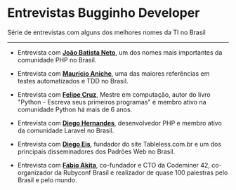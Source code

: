 # Entrevistas Bugginho Developer
Série de entrevistas com alguns dos melhores nomes da TI no Brasil

---

* Entrevista com [**João Batista Neto**][1], um dos nomes mais importantes da comunidade PHP no Brasil.
* Entrevista com [**Maurício Aniche**][2], uma das maiores referências em testes automatizados e TDD no Brasil.
* Entrevista com [**Felipe Cruz**][3], Mestre em computação, autor do livro "Python - Escreva seus primeiros programas" e membro ativo na comunidade Python há mais de 6 anos.
* Entrevista com [**Diego Hernandes**][4], desenvolvedor PHP e membro ativo da comunidade Laravel no Brasil.
* Entrevista com [**Diego Eis**][5], fundador do site Tableless.com.br e um dos principais disseminadores dos Padrões Web no Brasil.
* Entrevista com [**Fabio Akita**][6], co-fundador e CTO da Codeminer 42, co-organizador da Rubyconf Brasil e realizador de quase 100 palestras pelo Brasil e pelo mundo.

  [1]: https://github.com/BugginhoDeveloper/entrevistas/blob/master/joao-batista-neto.md
  [2]: https://github.com/BugginhoDeveloper/entrevistas/blob/master/mauricio-aniche.md
  [3]: https://github.com/BugginhoDeveloper/entrevistas/blob/master/felipe-cruz.md
  [4]: https://github.com/BugginhoDeveloper/entrevistas/blob/master/diego-hernandes.md
  [5]: https://github.com/BugginhoDeveloper/entrevistas/blob/master/diego-eis.md
  [6]: https://github.com/BugginhoDeveloper/entrevistas/blob/master/fabio-akita.md
